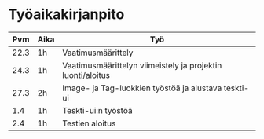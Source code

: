 # Työaikakirjanpito

|Pvm |Aika|Työ                                                        |
|----|----|-----------------------------------------------------------|
|22.3|1h  |Vaatimusmäärittely                                         |
|24.3|1h  |Vaatimusmäärittelyn viimeistely ja projektin luonti/aloitus|
|27.3|2h  |Image- ja Tag-luokkien työstöä ja alustava teskti-ui       |
|1.4 |1h  |Teskti-ui:n työstöä                                        |
|2.4 |1h  |Testien aloitus                                            |